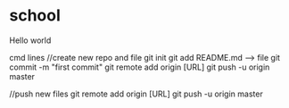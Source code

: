 # school
Hello world

cmd lines
//create new repo and file
git init
git add README.md --> file
git commit -m "first commit"
git remote add origin [URL]
git push -u origin master

//push new files
git remote add origin [URL]
git push -u origin master
